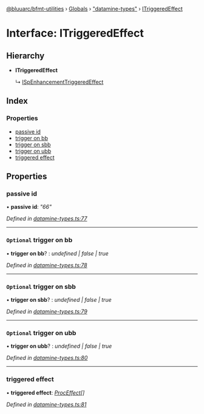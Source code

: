 [@bluuarc/bfmt-utilities](../README.md) › [Globals](../globals.md) › ["datamine-types"](../modules/_datamine_types_.md) › [ITriggeredEffect](_datamine_types_.itriggeredeffect.md)

# Interface: ITriggeredEffect

## Hierarchy

* **ITriggeredEffect**

  ↳ [ISpEnhancementTriggeredEffect](_datamine_types_.ispenhancementtriggeredeffect.md)

## Index

### Properties

* [passive id](_datamine_types_.itriggeredeffect.md#passive-id)
* [trigger on bb](_datamine_types_.itriggeredeffect.md#optional-trigger-on-bb)
* [trigger on sbb](_datamine_types_.itriggeredeffect.md#optional-trigger-on-sbb)
* [trigger on ubb](_datamine_types_.itriggeredeffect.md#optional-trigger-on-ubb)
* [triggered effect](_datamine_types_.itriggeredeffect.md#triggered-effect)

## Properties

###  passive id

• **passive id**: *"66"*

*Defined in [datamine-types.ts:77](https://github.com/BluuArc/bfmt-utilities/blob/57ae3a5/src/datamine-types.ts#L77)*

___

### `Optional` trigger on bb

• **trigger on bb**? : *undefined | false | true*

*Defined in [datamine-types.ts:78](https://github.com/BluuArc/bfmt-utilities/blob/57ae3a5/src/datamine-types.ts#L78)*

___

### `Optional` trigger on sbb

• **trigger on sbb**? : *undefined | false | true*

*Defined in [datamine-types.ts:79](https://github.com/BluuArc/bfmt-utilities/blob/57ae3a5/src/datamine-types.ts#L79)*

___

### `Optional` trigger on ubb

• **trigger on ubb**? : *undefined | false | true*

*Defined in [datamine-types.ts:80](https://github.com/BluuArc/bfmt-utilities/blob/57ae3a5/src/datamine-types.ts#L80)*

___

###  triggered effect

• **triggered effect**: *[ProcEffect](../modules/_datamine_types_.md#proceffect)[]*

*Defined in [datamine-types.ts:81](https://github.com/BluuArc/bfmt-utilities/blob/57ae3a5/src/datamine-types.ts#L81)*
